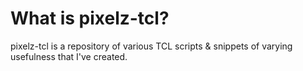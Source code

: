 # What is pixelz-tcl? #
pixelz-tcl is a repository of various TCL scripts & snippets of varying usefulness that I've created.